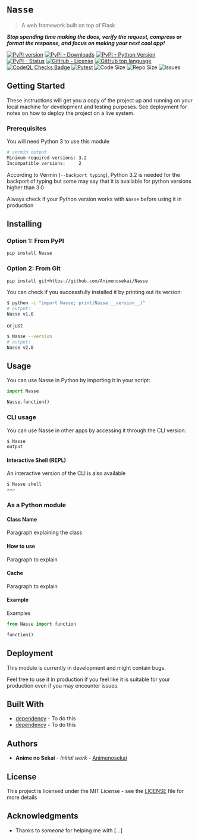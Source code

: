 # `Nasse`

> A web framework built on top of Flask

***Stop spending time making the docs, verify the request, compress or format the response, and focus on making your next cool app!***

[![PyPI version](https://badge.fury.io/py/Nasse.svg)](https://pypi.org/project/Nasse/)
[![PyPI - Downloads](https://img.shields.io/pypi/dm/Nasse)](https://pypistats.org/packages/Nasse)
[![PyPI - Python Version](https://img.shields.io/pypi/pyversions/Nasse)](https://pypi.org/project/Nasse/)
[![PyPI - Status](https://img.shields.io/pypi/status/Nasse)](https://pypi.org/project/Nasse/)
[![GitHub - License](https://img.shields.io/github/license/Animenosekai/Nasse)](https://github.com/Animenosekai/Nasse/blob/master/LICENSE)
[![GitHub top language](https://img.shields.io/github/languages/top/Animenosekai/Nasse)](https://github.com/Animenosekai/Nasse)
[![CodeQL Checks Badge](https://github.com/Animenosekai/Nasse/workflows/CodeQL%20Python%20Analysis/badge.svg)](https://github.com/Animenosekai/Nasse/actions?query=workflow%3ACodeQL)
[![Pytest](https://github.com/Animenosekai/Nasse/actions/workflows/pytest.yml/badge.svg)](https://github.com/Animenosekai/Nasse/actions/workflows/pytest.yml)
![Code Size](https://img.shields.io/github/languages/code-size/Animenosekai/Nasse)
![Repo Size](https://img.shields.io/github/repo-size/Animenosekai/Nasse)
![Issues](https://img.shields.io/github/issues/Animenosekai/Nasse)

## Getting Started

These instructions will get you a copy of the project up and running on your local machine for development and testing purposes. See deployment for notes on how to deploy the project on a live system.

### Prerequisites

You will need Python 3 to use this module

```bash
# vermin output
Minimum required versions: 3.2
Incompatible versions:     2
```

According to Vermin (`--backport typing`), Python 3.2 is needed for the backport of typing but some may say that it is available for python versions higher than 3.0

Always check if your Python version works with `Nasse` before using it in production

## Installing

### Option 1: From PyPI

```bash
pip install Nasse
```

### Option 2: From Git

```bash
pip install git+https://github.com/Animenosekai/Nasse
```

You can check if you successfully installed it by printing out its version:

```bash
$ python -c "import Nasse; print(Nasse.__version__)"
# output:
Nasse v1.0
```

<!--If a CLI version is available-->

or just:

```bash
$ Nasse --version
# output:
Nasse v2.0
```

## Usage

You can use Nasse in Python by importing it in your script:

```python
import Nasse

Nasse.function()
```

### CLI usage

You can use Nasse in other apps by accessing it through the CLI version:

```bash
$ Nasse
output
```

#### Interactive Shell (REPL)

An interactive version of the CLI is also available

```bash
$ Nasse shell
>>> 

```

### As a Python module

#### Class Name

Paragraph explaining the class

#### How to use

Paragraph to explain

#### Cache

Paragraph to explain

#### Example

Examples

```python
from Nasse import function

function()
```

## Deployment

This module is currently in development and might contain bugs.

Feel free to use it in production if you feel like it is suitable for your production even if you may encounter issues.

## Built With

- [dependency](https://dependency-home-page.com) - To do this
- [dependency](https://dependency-home-page.com) - To do this

## Authors

- **Anime no Sekai** - *Initial work* - [Animenosekai](https://github.com/Animenosekai)

## License

This project is licensed under the MIT License - see the [LICENSE](LICENSE) file for more details

## Acknowledgments

- Thanks to *someone* for helping me with [...]
